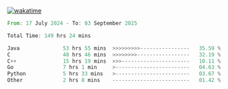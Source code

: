 [![wakatime](https://wakatime.com/badge/user/5970ac98-85fb-4bfd-a7d8-142e7d5bd274.svg)](https://wakatime.com/@5970ac98-85fb-4bfd-a7d8-142e7d5bd274)

<!--START_SECTION:waka-->

```rust
From: 17 July 2024 - To: 03 September 2025

Total Time: 149 hrs 24 mins

Java              53 hrs 55 mins  >>>>>>>>>----------------   35.59 %
C                 48 hrs 46 mins  >>>>>>>>-----------------   32.19 %
C++               15 hrs 19 mins  >>>----------------------   10.11 %
Go                7 hrs 1 min     >------------------------   04.63 %
Python            5 hrs 33 mins   >------------------------   03.67 %
Other             2 hrs 8 mins    -------------------------   01.42 %
```

<!--END_SECTION:waka-->
